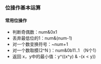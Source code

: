 ### 位操作基本运算
#### 常用位操作
- 判断奇偶数：num&0x1
- 丢弃最低位的1：num&(num-1)
- 对一个数变换符号：~num+1
- 对一个数取模(2^N )：num&0b11..1 （N个1）
- 返回 x，y中的最小值：y^((x^y) & -(x < y))